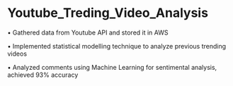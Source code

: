 # Youtube_Treding_Video_Analysis
• Gathered data from Youtube API and stored it in AWS

• Implemented statistical modelling technique to analyze previous trending videos

• Analyzed comments using Machine Learning for sentimental analysis, achieved 93% accuracy
